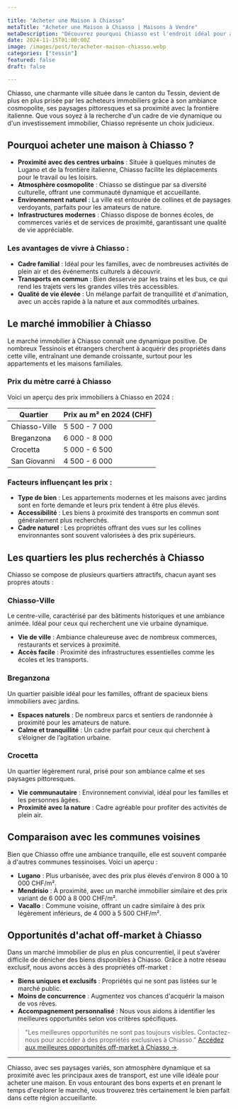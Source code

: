 ```yaml
---
 
title: "Acheter une Maison à Chiasso" 
metaTitle: "Acheter une Maison à Chiasso | Maisons à Vendre" 
metaDescription: "Découvrez pourquoi Chiasso est l'endroit idéal pour acheter une maison. Explorez le marché immobilier local, les quartiers recherchés et nos conseils pour réussir votre achat." 
date: 2024-11-15T01:00:00Z 
image: /images/post/te/acheter-maison-chiasso.webp 
categories: ["tessin"] 
featured: false 
draft: false 

---
```

Chiasso, une charmante ville située dans le canton du Tessin, devient de plus en plus prisée par les acheteurs immobiliers grâce à son ambiance cosmopolite, ses paysages pittoresques et sa proximité avec la frontière italienne. Que vous soyez à la recherche d'un cadre de vie dynamique ou d'un investissement immobilier, Chiasso représente un choix judicieux.

## Pourquoi acheter une maison à Chiasso ?

- **Proximité avec des centres urbains** : Située à quelques minutes de Lugano et de la frontière italienne, Chiasso facilite les déplacements pour le travail ou les loisirs.
- **Atmosphère cosmopolite** : Chiasso se distingue par sa diversité culturelle, offrant une communauté dynamique et accueillante.
- **Environnement naturel** : La ville est entourée de collines et de paysages verdoyants, parfaits pour les amateurs de nature.
- **Infrastructures modernes** : Chiasso dispose de bonnes écoles, de commerces variés et de services de proximité, garantissant une qualité de vie appréciable.

### Les avantages de vivre à Chiasso :

- **Cadre familial** : Idéal pour les familles, avec de nombreuses activités de plein air et des événements culturels à découvrir.
- **Transports en commun** : Bien desservie par les trains et les bus, ce qui rend les trajets vers les grandes villes très accessibles.
- **Qualité de vie élevée** : Un mélange parfait de tranquillité et d'animation, avec un accès rapide à la nature et aux commodités urbaines.

## Le marché immobilier à Chiasso

Le marché immobilier à Chiasso connaît une dynamique positive. De nombreux Tessinois et étrangers cherchent à acquérir des propriétés dans cette ville, entraînant une demande croissante, surtout pour les appartements et les maisons familiales.

### Prix du mètre carré à Chiasso

Voici un aperçu des prix immobiliers à Chiasso en 2024 :

| Quartier               | Prix au m² en 2024 (CHF) |
|------------------------|--------------------------|
| Chiasso-Ville          | 5 500 - 7 000            |
| Breganzona             | 6 000 - 8 000            |
| Crocetta               | 5 000 - 6 500            |
| San Giovanni            | 4 500 - 6 000            |

### Facteurs influençant les prix :

- **Type de bien** : Les appartements modernes et les maisons avec jardins sont en forte demande et leurs prix tendent à être plus élevés.
- **Accessibilité** : Les biens à proximité des transports en commun sont généralement plus recherchés.
- **Cadre naturel** : Les propriétés offrant des vues sur les collines environnantes sont souvent valorisées à des prix supérieurs.

## Les quartiers les plus recherchés à Chiasso

Chiasso se compose de plusieurs quartiers attractifs, chacun ayant ses propres atouts :

### Chiasso-Ville

Le centre-ville, caractérisé par des bâtiments historiques et une ambiance animée. Idéal pour ceux qui recherchent une vie urbaine dynamique.

- **Vie de ville** : Ambiance chaleureuse avec de nombreux commerces, restaurants et services à proximité.
- **Accès facile** : Proximité des infrastructures essentielles comme les écoles et les transports.

### Breganzona

Un quartier paisible idéal pour les familles, offrant de spacieux biens immobiliers avec jardins.

- **Espaces naturels** : De nombreux parcs et sentiers de randonnée à proximité pour les amateurs de nature.
- **Calme et tranquillité** : Un cadre parfait pour ceux qui cherchent à s’éloigner de l’agitation urbaine.

### Crocetta

Un quartier légèrement rural, prisé pour son ambiance calme et ses paysages pittoresques.

- **Vie communautaire** : Environnement convivial, idéal pour les familles et les personnes âgées.
- **Proximité avec la nature** : Cadre agréable pour profiter des activités de plein air.

## Comparaison avec les communes voisines

Bien que Chiasso offre une ambiance tranquille, elle est souvent comparée à d'autres communes tessinoises. Voici un aperçu :

- **Lugano** : Plus urbanisée, avec des prix plus élevés d'environ 8 000 à 10 000 CHF/m².
- **Mendrisio** : À proximité, avec un marché immobilier similaire et des prix variant de 6 000 à 8 000 CHF/m².
- **Vacallo** : Commune voisine, offrant un cadre similaire à des prix légèrement inférieurs, de 4 000 à 5 500 CHF/m².

## Opportunités d'achat off-market à Chiasso

Dans un marché immobilier de plus en plus concurrentiel, il peut s’avérer difficile de dénicher des biens disponibles à Chiasso. Grâce à notre réseau exclusif, nous avons accès à des propriétés off-market :

- **Biens uniques et exclusifs** : Propriétés qui ne sont pas listées sur le marché public.
- **Moins de concurrence** : Augmentez vos chances d'acquérir la maison de vos rêves.
- **Accompagnement personnalisé** : Nous vous aidons à identifier les meilleures opportunités selon vos critères spécifiques.

> "Les meilleures opportunités ne sont pas toujours visibles. Contactez-nous pour accéder à des propriétés exclusives à Chiasso."
[Accédez aux meilleures opportunités off-market à Chiasso ->](/contact).

---

Chiasso, avec ses paysages variés, son atmosphère dynamique et sa proximité avec les principaux axes de transport, est une ville idéale pour acheter une maison. En vous entourant des bons experts et en prenant le temps d'explorer le marché, vous trouverez très certainement le bien parfait dans cette région accueillante.